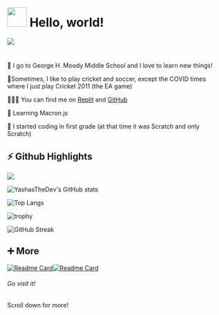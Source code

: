 # **<img src="https://emojis.slackmojis.com/emojis/images/1531849430/4246/blob-sunglasses.gif?1531849430" width="45"/> Hello, world!** #
![](https://komarev.com/ghpvc/?username=FirewallStampede)
#
🏫 I go to George H. Moody Middle School and I love to learn new things!

🏏Sometimes, I like to play cricket and soccer, except the COVID times where I just play Cricket 2011 (the EA game)

👨🏻‍💻 You can find me on [Replit](http://repl.it/@YashasShah) and [GitHub](http://github.com/ParrotCode101)

🌱 Learning Macron.js

🤯 I started coding in first grade (at that time it was Scratch and only Scratch)

##

## **⚡ Github Highlights** ##

![](https://img.shields.io/badge/Role-Pro%20Software%20Dev-orange)

![YashasTheDev's GitHub stats](https://github-readme-stats.vercel.app/api?username=YashasTheDev&show_icons=true&theme=react)

![Top Langs](https://github-readme-stats.vercel.app/api/top-langs/?username=YashasTheDev&layout=compact&theme=react)

![trophy](https://github-profile-trophy.vercel.app/?username=YashasTheDev&theme=nord)

![GitHub Streak](https://github-readme-streak-stats.herokuapp.com/?user=YashasTheDev&theme=react)

##

## **➕ More** ##
[![Readme Card](https://github-readme-stats.vercel.app/api/pin/?username=YashasTheDev&repo=Build-a-Better-README&theme=react)](https://github.com/YashasTheDev/Build-a-Better-README)[![Readme Card](https://github-readme-stats.vercel.app/api/pin/?username=YashasTheDev&repo=Entry-Badges&theme=react)](https://github.com/YashasTheDev/Entry-Badges)
###### Go visit it!

Scroll down for more!
